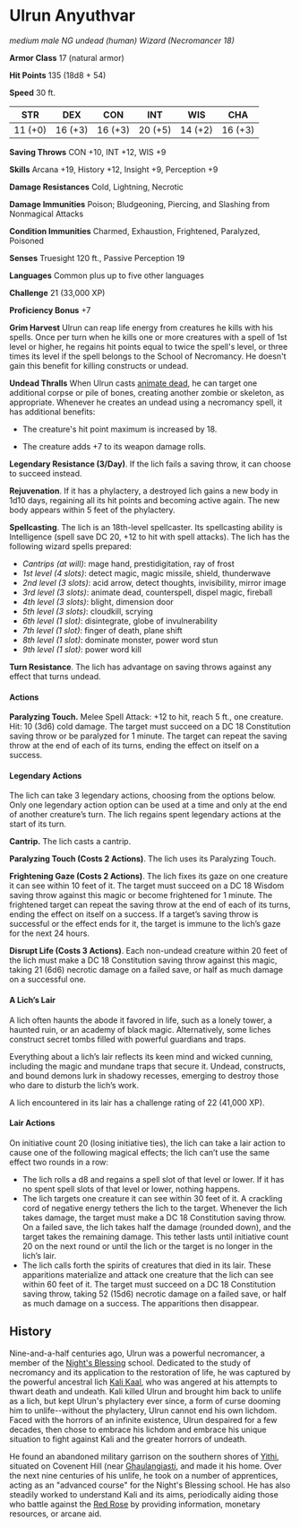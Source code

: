 # Ulrun Anyuthvar
*medium male NG undead (human) Wizard (Necromancer 18)*

**Armor Class** 17 (natural armor)

**Hit Points** 135 (18d8 + 54)

**Speed** 30 ft.

**STR**|**DEX**|**CON**|**INT**|**WIS**|**CHA**
-------|-------|-------|-------|-------|-------
11 (+0)|16 (+3)|16 (+3)|20 (+5)|14 (+2)|16 (+3)

**Saving Throws** CON +10, INT +12, WIS +9

**Skills** Arcana +19, History +12, Insight +9, Perception +9

**Damage Resistances** Cold, Lightning, Necrotic

**Damage Immunities** Poison; Bludgeoning, Piercing, and Slashing from Nonmagical Attacks

**Condition Immunities** Charmed, Exhaustion, Frightened, Paralyzed, Poisoned

**Senses** Truesight 120 ft., Passive Perception 19

**Languages** Common plus up to five other languages

**Challenge** 21 (33,000 XP)

**Proficiency Bonus** +7

**Grim Harvest** Ulrun can reap life energy from creatures he kills with his spells. Once per turn when he kills one or more creatures with a spell of 1st level or higher, he regains hit points equal to twice the spell's level, or three times its level if the spell belongs to the School of Necromancy. He doesn't gain this benefit for killing constructs or undead.

**Undead Thralls** When Ulrun casts [animate dead](), he can target one additional corpse or pile of bones, creating another zombie or skeleton, as appropriate. Whenever he creates an undead using a necromancy spell, it has additional benefits:

* The creature's hit point maximum is increased by 18.

* The creature adds +7 to its weapon damage rolls.

**Legendary Resistance (3/Day)**. If the lich fails a saving throw, it can choose to succeed instead.

**Rejuvenation**. If it has a phylactery, a destroyed lich gains a new body in 1d10 days, regaining all its hit points and becoming active again. The new body appears within 5 feet of the phylactery.

**Spellcasting**. The lich is an 18th-level spellcaster. Its spellcasting ability is Intelligence (spell save DC 20, +12 to hit with spell attacks). The lich has the following wizard spells prepared:

* *Cantrips (at will)*: mage hand, prestidigitation, ray of frost
* *1st level (4 slots)*: detect magic, magic missile, shield, thunderwave
* *2nd level (3 slots)*: acid arrow, detect thoughts, invisibility, mirror image
* *3rd level (3 slots)*: animate dead, counterspell, dispel magic, fireball
* *4th level (3 slots)*: blight, dimension door
* *5th level (3 slots)*: cloudkill, scrying
* *6th level (1 slot)*: disintegrate, globe of invulnerability
* *7th level (1 slot)*: finger of death, plane shift
* *8th level (1 slot)*: dominate monster, power word stun
* *9th level (1 slot)*: power word kill

**Turn Resistance**. The lich has advantage on saving throws against any effect that turns undead.

#### Actions
**Paralyzing Touch.** Melee Spell Attack: +12 to hit, reach 5 ft., one creature. Hit: 10 (3d6) cold damage. The target must succeed on a DC 18 Constitution saving throw or be paralyzed for 1 minute. The target can repeat the saving throw at the end of each of its turns, ending the effect on itself on a success.

#### Legendary Actions
The lich can take 3 legendary actions, choosing from the options below. Only one legendary action option can be used at a time and only at the end of another creature’s turn. The lich regains spent legendary actions at the start of its turn.

**Cantrip.** The lich casts a cantrip.

**Paralyzing Touch (Costs 2 Actions)**. The lich uses its Paralyzing Touch.

**Frightening Gaze (Costs 2 Actions)**. The lich fixes its gaze on one creature it can see within 10 feet of it. The target must succeed on a DC 18 Wisdom saving throw against this magic or become frightened for 1 minute. The frightened target can repeat the saving throw at the end of each of its turns, ending the effect on itself on a success. If a target’s saving throw is successful or the effect ends for it, the target is immune to the lich’s gaze for the next 24 hours.

**Disrupt Life (Costs 3 Actions)**. Each non-undead creature within 20 feet of the lich must make a DC 18 Constitution saving throw against this magic, taking 21 (6d6) necrotic damage on a failed save, or half as much damage on a successful one.

#### A Lich’s Lair
A lich often haunts the abode it favored in life, such as a lonely tower, a haunted ruin, or an academy of black magic. Alternatively, some liches construct secret tombs filled with powerful guardians and traps.

Everything about a lich’s lair reflects its keen mind and wicked cunning, including the magic and mundane traps that secure it. Undead, constructs, and bound demons lurk in shadowy recesses, emerging to destroy those who dare to disturb the lich’s work.

A lich encountered in its lair has a challenge rating of 22 (41,000 XP).

#### Lair Actions
On initiative count 20 (losing initiative ties), the lich can take a lair action to cause one of the following magical effects; the lich can’t use the same effect two rounds in a row:

* The lich rolls a d8 and regains a spell slot of that level or lower. If it has no spent spell slots of that level or lower, nothing happens.
* The lich targets one creature it can see within 30 feet of it. A crackling cord of negative energy tethers the lich to the target. Whenever the lich takes damage, the target must make a DC 18 Constitution saving throw. On a failed save, the lich takes half the damage (rounded down), and the target takes the remaining damage. This tether lasts until initiative count 20 on the next round or until the lich or the target is no longer in the lich’s lair.
* The lich calls forth the spirits of creatures that died in its lair. These apparitions materialize and attack one creature that the lich can see within 60 feet of it. The target must succeed on a DC 18 Constitution saving throw, taking 52 (15d6) necrotic damage on a failed save, or half as much damage on a success. The apparitions then disappear.

## History
Nine-and-a-half centuries ago, Ulrun was a powerful necromancer, a member of the [Night's Blessing](/Organizations/MageSchools/NightsBlessing.md) school. Dedicated to the study of necromancy and its application to the restoration of life, he was captured by the powerful ancestral lich [Kali Kaal](/People/KaliKaal.md), who was angered at his attempts to thwart death and undeath. Kali killed Ulrun and brought him back to unlife as a lich, but kept Ulrun's phylactery ever since, a form of curse dooming him to unlife--without the phylactery, Ulrun cannot end his own lichdom. Faced with the horrors of an infinite existence, Ulrun despaired for a few decades, then chose to embrace his lichdom and embrace his unique situation to fight against Kali and the greater horrors of undeath.

He found an abandoned military garrison on the southern shores of [Yithi](Nations/Yithi.md), situated on Covenent Hill (near [Ghaulangiasti](/Cities/Ghaulangiasti.md), and made it his home. Over the next nine centuries of his unlife, he took on a number of apprentices, acting as an "advanced course" for the Night's Blessing school. He has also steadily worked to understand Kali and its aims, periodically aiding those who battle against the [Red Rose](/Organizations/RoguesGuilds/RedRose.md) by providing information, monetary resources, or arcane aid.

